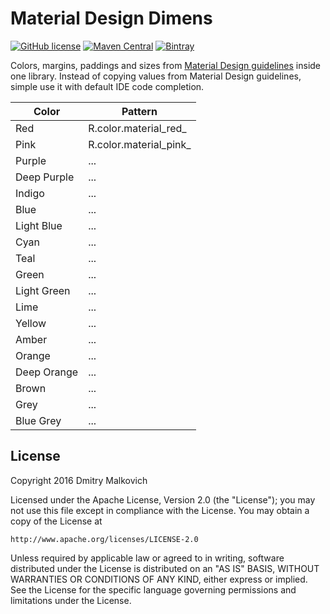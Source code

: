 # Material Design Dimens
[![GitHub license](https://img.shields.io/crates/l/rustc-serialize.svg)](https://github.com/DmitryMalkovich/material-design-dimens/blob/master/LICENSE.md) [![Maven Central](https://img.shields.io/maven-central/v/org.apache.maven/apache-maven.svg)]() [![Bintray](https://img.shields.io/bintray/v/asciidoctor/maven/asciidoctorj.svg?maxAge=2592000)]()

 Colors, margins, paddings and sizes from [Material Design guidelines](https://www.google.com/design/spec/material-design/introduction.html) inside one library. Instead of copying values from Material Design guidelines, simple use it with default IDE code completion.

| Color | Pattern |
| --- | --- |
| Red | R.color.material_red_ |
| Pink | R.color.material_pink_  |
| Purple | ... |
| Deep Purple | ... |
| Indigo | ... |
| Blue | ... |
| Light Blue | ... |
| Cyan | ... |
| Teal | ... |
| Green | ... |
| Light Green | ... |
| Lime | ... |
| Yellow | ... |
| Amber | ... |
| Orange | ... |
| Deep Orange | ... |
| Brown | ... |
| Grey | ... |
| Blue Grey | ... |

## License

Copyright 2016 Dmitry Malkovich

Licensed under the Apache License, Version 2.0 (the "License");
you may not use this file except in compliance with the License.
You may obtain a copy of the License at

    http://www.apache.org/licenses/LICENSE-2.0

Unless required by applicable law or agreed to in writing, software
distributed under the License is distributed on an "AS IS" BASIS,
WITHOUT WARRANTIES OR CONDITIONS OF ANY KIND, either express or implied.
See the License for the specific language governing permissions and
limitations under the License.
